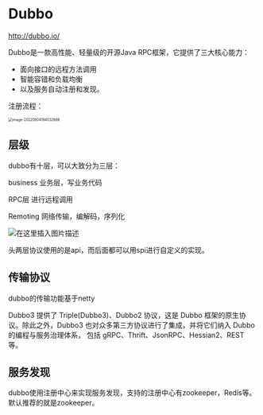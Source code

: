 # Dubbo

http://dubbo.io/

Dubbo是一款高性能、轻量级的开源Java RPC框架，它提供了三大核心能力：

- 面向接口的远程方法调用
- 智能容错和负载均衡
- 以及服务自动注册和发现。

注册流程：

<img src="D:\study\lbeco\lbeco.github.io\mid\dubbo.assets\image-20220604194032666.png" alt="image-20220604194032666" style="zoom:50%;" />

## 层级

dubbo有十层，可以大致分为三层：

business 业务层，写业务代码

RPC层 进行远程调用

Remoting 网络传输，编解码，序列化

![在这里插入图片描述](https://img-blog.csdnimg.cn/20190826143519959.png?x-oss-process=image/watermark,type_ZmFuZ3poZW5naGVpdGk,shadow_10,text_aHR0cHM6Ly9ibG9nLmNzZG4ubmV0L0owSGFu,size_16,color_FFFFFF,t_70)



头两层协议使用的是api，而后面都可以用spi进行自定义的实现。

## 传输协议

dubbo的传输功能基于netty

Dubbo3 提供了 Triple(Dubbo3)、Dubbo2 协议，这是 Dubbo 框架的原生协议。除此之外，Dubbo3 也对众多第三方协议进行了集成，并将它们纳入 Dubbo 的编程与服务治理体系， 包括 gRPC、Thrift、JsonRPC、Hessian2、REST 等。



## 服务发现

dubbo使用注册中心来实现服务发现，支持的注册中心有zookeeper，Redis等。默认推荐的就是zookeeper。

